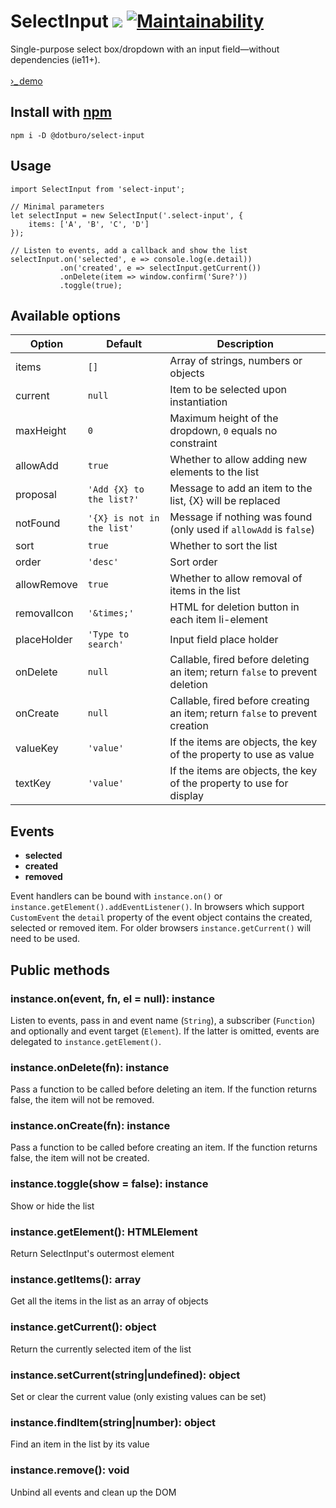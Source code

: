 # SelectInput ![](https://img.shields.io/github/tag/dotburo/select-input.svg?label=version&style=flat) [![Maintainability](https://api.codeclimate.com/v1/badges/974d8c32d0d5eed14a5e/maintainability)](https://codeclimate.com/github/dotburo/select-input/maintainability)

Single-purpose select box/dropdown with an input field&mdash;without dependencies (ie11+).  
<br>
<a href="https://dotburo.github.io/select-input/" target="_blank" rel="noopener">&rsaquo;_&thinsp;demo</a>

## Install with [npm](https://www.npmjs.com/package/@dotburo/select-input)
```
npm i -D @dotburo/select-input
```


## Usage
```
import SelectInput from 'select-input';

// Minimal parameters
let selectInput = new SelectInput('.select-input', {
    items: ['A', 'B', 'C', 'D']
});

// Listen to events, add a callback and show the list 
selectInput.on('selected', e => console.log(e.detail))
           .on('created', e => selectInput.getCurrent())
           .onDelete(item => window.confirm('Sure?'))
           .toggle(true);
```

## Available options

| Option        | Default                         | Description               |
| ------------- |---------------------------------| --------------------------|
| items         | `[]`                            | Array of strings, numbers or objects |
| current       | `null`                          | Item to be selected upon instantiation |
| maxHeight     | `0`                             | Maximum height of the dropdown, `0` equals no constraint |
| allowAdd      | `true`                          | Whether to allow adding new elements to the list |
| proposal      | `'Add {X} to the list?'`        | Message to add an item to the list, {X} will be replaced |
| notFound      | `'{X} is not in the list'`      | Message if nothing was found (only used if `allowAdd` is `false`) |
| sort          | `true`                          | Whether to sort the list |
| order         | `'desc'`                        | Sort order |
| allowRemove   | `true`                          | Whether to allow removal of items in the list |
| removalIcon   | `'&times;'`                     | HTML for deletion button in each item li-element |
| placeHolder   | `'Type to search'`              | Input field place holder |
| onDelete      | `null`                          | Callable, fired before deleting an item; return `false` to prevent deletion |
| onCreate      | `null`                          | Callable, fired before creating an item; return `false` to prevent creation |
| valueKey      | `'value'`                       | If the items are objects, the key of the property to use as value |
| textKey       | `'value'`                       | If the items are objects, the key of the property to use for display |

  
## Events

- **selected**
- **created**
- **removed**

Event handlers can be bound with `instance.on()` or `instance.getElement().addEventListener()`. In browsers which
support `CustomEvent` the `detail` property of the event object contains the created, selected or removed item. 
For older browsers `instance.getCurrent()` will need to be used.

## Public methods

### instance.on(event, fn, el = null): instance
Listen to events, pass in and event name (`String`), a subscriber (`Function`) and optionally and event target (`Element`). 
If the latter is omitted, events are delegated to `instance.getElement()`.

### instance.onDelete(fn): instance
Pass a function to be called before deleting an item. If the function returns false, the item will not be removed.

### instance.onCreate(fn): instance
Pass a function to be called before creating an item. If the function returns false, the item will not be created.

### instance.toggle(show = false): instance
Show or hide the list

### instance.getElement(): HTMLElement
Return SelectInput's outermost element 

### instance.getItems(): array
Get all the items in the list as an array of objects

### instance.getCurrent(): object
Return the currently selected item of the list

### instance.setCurrent(string|undefined): object
Set or clear the current value (only existing values can be set)
 
### instance.findItem(string|number): object
Find an item in the list by its value

### instance.remove(): void
Unbind all events and clean up the DOM

